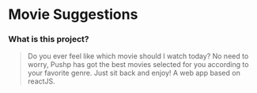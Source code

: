 # Movie Suggestions
### What is this project?
>Do you ever feel like which movie should I watch today? No need to worry, Pushp has got the best movies selected for you according to your favorite genre. Just sit back and enjoy! 
>A web app based on reactJS.

